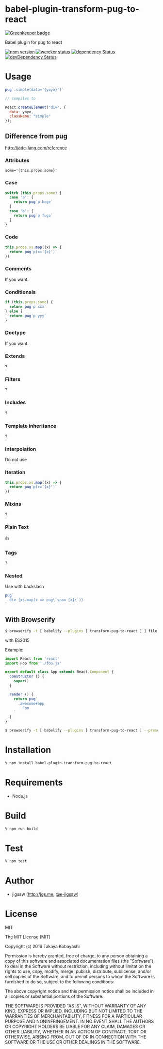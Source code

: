 babel-plugin-transform-pug-to-react
====================================

[![Greenkeeper badge](https://badges.greenkeeper.io/e-jigsaw/babel-plugin-transform-pug-to-react.svg)](https://greenkeeper.io/)

Babel plugin for pug to react

[![npm version](https://badge.fury.io/js/babel-plugin-transform-pug-to-react.svg)](http://badge.fury.io/js/babel-plugin-transform-pug-to-react) [![wercker status](https://app.wercker.com/status/339b819cccde17da5bd11b4968df2df2/s/master "wercker status")](https://app.wercker.com/project/byKey/339b819cccde17da5bd11b4968df2df2)
[![dependency Status](https://david-dm.org/e-jigsaw/babel-plugin-transform-pug-to-react/status.svg)](https://david-dm.org/e-jigsaw/babel-plugin-transform-pug-to-react) [![devDependency Status](https://david-dm.org/e-jigsaw/babel-plugin-transform-pug-to-react/dev-status.svg)](https://david-dm.org/e-jigsaw/babel-plugin-transform-pug-to-react#info=devDependencies)

# Usage

```js
pug`.simple(data='{yoyo}')`

// compiles to

React.createElement("div", {
  data: yoyo,
  className: "simple"
});
```

## Difference from pug

http://jade-lang.com/reference

### Attributes

`some='{this.props.some}'`

### Case

```js
switch (this.props.some) {
  case 'a': {
    return pug`p hoge`
  }
  case 'b': {
    return pug`p fuga`
  }
}
```

### Code

```js
this.props.xs.map((x) => {
  return pug`p(x='{x}')`
})
```

### Comments

If you want.

### Conditionals

```js
if (this.props.some) {
  return pug`p xxx`
} else {
  return pug`p yyy`
}
```

### Doctype

If you want.

### Extends

?

### Filters

?

### Includes

?

### Template inheritance

?

### Interpolation

Do not use

### Iteration

```js
this.props.xs.map((x) => {
  return pug`p(x='{x}')`
})
```

### Mixins

?

### Plain Text

:+1:

### Tags

?

### Nested

Use with backslash

```js
pug`
  div {xs.map(x => pug\`span {x}\`)}
`
```

## With Browserify

```sh
$ browserify -t [ babelify --plugins [ transform-pug-to-react ] ] file
```

with ES2015

Example:

```js
import React from 'react'
import Foo from './foo.js'

export default class App extends React.Component {
  constructor () {
    super()
  }

  render () {
    return pug`
      .awesome#app
        Foo
    `
  }
}
```

```sh
$ browserify -t [ babelify --plugins [ transform-pug-to-react ] --presets [ es2015 ] ] file
```

# Installation

```sh
% npm install babel-plugin-transform-pug-to-react
```

# Requirements

* Node.js

# Build

```sh
% npm run build
```

# Test

```sh
% npm test
```

# Author

* jigsaw (http://jgs.me, [@e-jigsaw](http://github.com/e-jigsaw))

# License

MIT

The MIT License (MIT)

Copyright (c) 2016 Takaya Kobayashi

Permission is hereby granted, free of charge, to any person obtaining a copy of this software and associated documentation files (the "Software"), to deal in the Software without restriction, including without limitation the rights to use, copy, modify, merge, publish, distribute, sublicense, and/or sell copies of the Software, and to permit persons to whom the Software is furnished to do so, subject to the following conditions:

The above copyright notice and this permission notice shall be included in all copies or substantial portions of the Software.

THE SOFTWARE IS PROVIDED "AS IS", WITHOUT WARRANTY OF ANY KIND, EXPRESS OR IMPLIED, INCLUDING BUT NOT LIMITED TO THE WARRANTIES OF MERCHANTABILITY, FITNESS FOR A PARTICULAR PURPOSE AND NONINFRINGEMENT. IN NO EVENT SHALL THE AUTHORS OR COPYRIGHT HOLDERS BE LIABLE FOR ANY CLAIM, DAMAGES OR OTHER LIABILITY, WHETHER IN AN ACTION OF CONTRACT, TORT OR OTHERWISE, ARISING FROM, OUT OF OR IN CONNECTION WITH THE SOFTWARE OR THE USE OR OTHER DEALINGS IN THE SOFTWARE.

